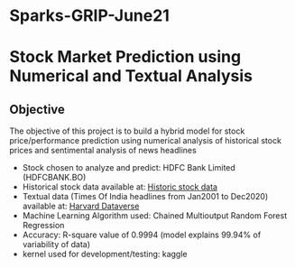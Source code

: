 # Sparks-GRIP-June21
# Stock Market Prediction using Numerical and Textual Analysis
## Objective
The objective of this project is to build a hybrid model for stock price/performance prediction using numerical analysis of historical stock prices and sentimental analysis of news headlines  
  
+ Stock chosen to analyze and predict: HDFC Bank Limited (HDFCBANK.BO)  
+ Historical stock data available at: [Historic stock data](https://finance.yahoo.com/quote/HDFCBANK.NS/history?p=HDFCBANK.NS)  
+ Textual data (Times Of India headlines from Jan2001 to Dec2020) available at: [Harvard Dataverse](https://bit.ly/36fFPI6)  
+ Machine Learning Algorithm used: Chained Multioutput Random Forest Regression  
+ Accuracy: R-square value of 0.9994 (model explains 99.94% of variability of data)
+ kernel used for development/testing: kaggle
